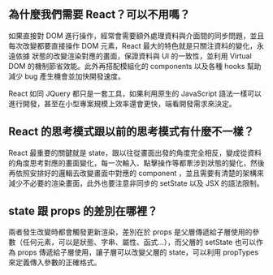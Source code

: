 ## 為什麼我們需要 React？可以不用嗎？

如果直接對 DOM 進行操作，經常會需要額外處理資料與介面間的同步問題，並且每次改變都要直接操作 DOM 元素，React 最大的特色就是只關注資料的變化，永遠依據 狀態的改變渲染對應的畫面，保證資料與 UI 的一致性，並利用 Virtual DOM 的機制節省效能。此外再搭配模組化的 components 以及各種 hooks 幫助減少 bug 產生機會並加快開發速度。

React 如同 JQuery 都只是一套工具，如果利用原生的 JavaScript 語法一樣可以進行開發，甚至在小型專案規模上效率還會更快，端看開發需求來決定。

## React 的思考模式跟以前的思考模式有什麼不一樣？

React 最重要的關鍵就是 state，跟以往從畫面出發的角度完全相反，變成從資料的角度思考對應的畫面變化，每一次輸入、點擊操作等都牽涉到狀態的變化，然後再依照安排好的邏輯去改變畫面中對應的 component ，並且需要有清楚的架構來減少不必要的渲染畫面，此外也要注意非同步的 setState 以及 JSX 的語法限制。

## state 跟 props 的差別在哪裡？

兩者發生改變時都會觸發更新渲染，差別在於 props 是父層傳遞給子層使用的參數（任何元素，可以是狀態、字串、屬性、函式...），而父層的 setState 也可以作為 props 傳遞給子層使用，讓子層可以改變父層的 state，可以利用 propTypes 來定義傳入參數的正確格式。
